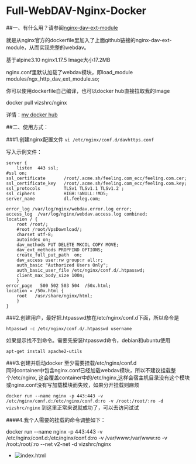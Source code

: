 # Full-WebDAV-Nginx-Docker

##一、有什么用？请参阅[nginx-dav-ext-module](https://github.com/arut/nginx-dav-ext-module)

就是从nginx官方的dockerfile里加入了上面github链接的nginx-dav-ext-module，从而实现完整的webdav。

基于alpine3.10 nginx1.17.5 Image大小17.2MB 

nginx.conf里默认加载了webdav模块，即load_module modules/ngx_http_dav_ext_module.so;

你可以使用dockerfile自己编译，也可以docker hub直接拉取我的Image

docker pull vizshrc/nginx

详情：[my docker hub](https://hub.docker.com/repository/docker/vizshrc/nginx)


##二、使用方式：

###1.创建nginx配置文件
`vi /etc/nginx/conf.d/davhttps.conf`

写入示例文件：

    server {
        listen  443 ssl;
    #ssl on;
    ssl_certificate       /root/.acme.sh/feeling.com_ecc/feeling.com.cer;
    ssl_certificate_key   /root/.acme.sh/feeling.com_ecc/feeling.com.key;
    ssl_protocols         TLSv1 TLSv1.1 TLSv1.2 ;
    ssl_ciphers           HIGH:!aNULL:!MD5;
    server_name           dl.feeleg.com;

    error_log /var/log/nginx/webdav.error.log error;
    access_log  /var/log/nginx/webdav.access.log combined;
    location / {
        root /root/;
        #root /root/VpsDownload/;
        charset utf-8;
        autoindex on;
        dav_methods PUT DELETE MKCOL COPY MOVE;
        dav_ext_methods PROPFIND OPTIONS;
        create_full_put_path  on;
        dav_access user:rw group:r all:r;
        auth_basic "Authorized Users Only";
        auth_basic_user_file /etc/nginx/conf.d/.htpasswd;
        client_max_body_size 100m;
        }
    error_page   500 502 503 504  /50x.html;
    location = /50x.html {
        root   /usr/share/nginx/html;
        }
    }


###2.创建用户，最好把.htpasswd放在/etc/nginx/conf.d下面，所以命令是

`htpasswd -c /etc/nginx/conf.d/.htpasswd username`

如果提示找不到命令。需要先安装htpasswd命令，debian和ubuntu使用

`apt-get install apache2-utils`

###3.创建并启动docker
  至少需要挂载/etc/nginx/conf.d  
  同时container中包含nginx.conf已经加载webdav模块，所以不建议挂载整个/etc/nginx,
  这会覆盖container中的/etc/nginx,这样会宿主机目录没有这个模块或nginx.conf没有写加载模块而失败，如果分开挂载则麻烦

`docker run --name nginx -p 443:443 -v /etc/nginx/conf.d:/etc/nginx/conf.d:ro -v /root:/root/:ro -d vizshrc/nginx`
到这里正常来说就成功了，可以去访问试试

####4.我个人需要的挂载的命令调整如下：

docker run --name nginx -p 443:443 -v /etc/nginx/conf.d:/etc/nginx/conf.d:ro -v /var/www:/var/www:ro -v /root:/root/:ro --net v2-net -d vizshrc/nginx
- ![index.html](https://github.com/vizshrc/readme_pic/tree/master/image/webdav.png)

